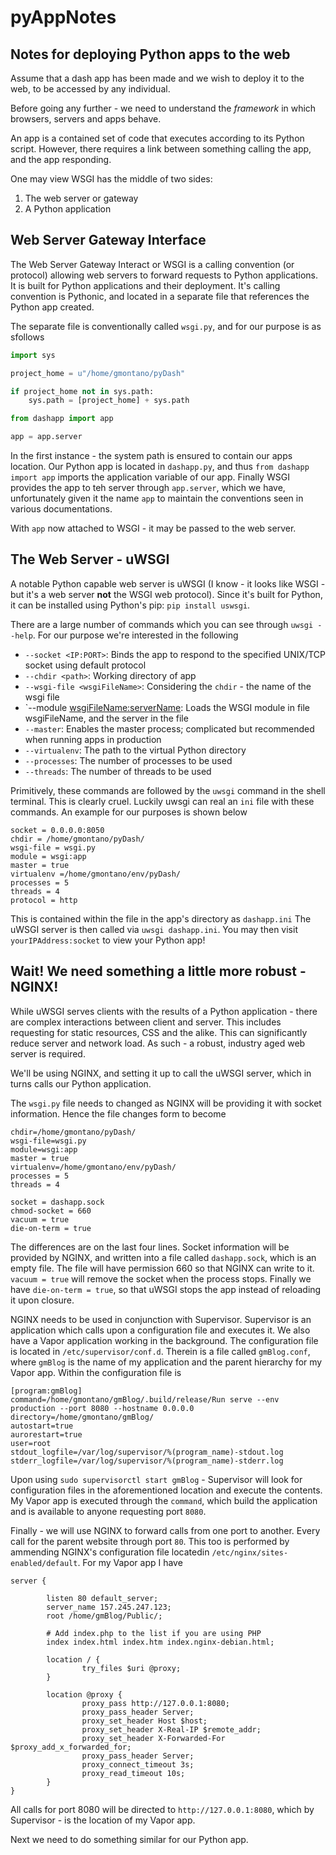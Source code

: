 # pyAppNotes
## Notes for deploying Python apps to the web

Assume that a dash app has been made and we wish to deploy it to the web, to be accessed by any individual.

Before going any further - we need to understand the *framework* in which browsers, servers and apps behave.

An app is a contained set of code that executes according to its Python script. However, there requires a link between something calling the app, and the app responding.

One may view WSGI has the middle of two sides:

1. The web server or gateway
2. A Python application

## Web Server Gateway Interface

The Web Server Gateway Interact or WSGI is a calling convention (or protocol) allowing web servers to forward requests to Python applications. It is built for Python applications and their deployment. It's calling convention is Pythonic, and located in a separate file that references the Python app created.

The separate file is conventionally called `wsgi.py`, and for our purpose is as sfollows

```python
import sys

project_home = u"/home/gmontano/pyDash"

if project_home not in sys.path:
    sys.path = [project_home] + sys.path

from dashapp import app

app = app.server
```

In the first instance - the system path is ensured to contain our apps location. Our Python app is located in `dashapp.py`, and thus `from dashapp import app` imports the application variable of our app. Finally WSGI provides the app to teh server through `app.server`, which we have, unfortunately given it the name `app` to maintain the conventions seen in various documentations.

With `app` now attached to WSGI - it may be passed to the web server.

## The Web Server - uWSGI

A notable Python capable web server is uWSGI (I know - it looks like WSGI - but it's a web server **not** the WSGI web protocol). Since it's built for Python, it can be installed using Python's pip: `pip install uswsgi`.

There are a large number of commands which you can see through `uwsgi --help`. For our purpose we're interested in the following

- `--socket <IP:PORT>`: Binds the app to respond to the specified UNIX/TCP socket using default protocol
- `--chdir <path>`: Working directory of app
- `--wsgi-file <wsgiFileName>`: Considering the `chdir` - the name of the wsgi file
- `--module <wsgiFileName:serverName>: Loads the WSGI module in file wsgiFileName, and the server in the file
- `--master`: Enables the master process; complicated but recommended when running apps in production
- `--virtualenv`: The path to the virtual Python directory
- `--processes`: The number of processes to be used
- `--threads`: The number of threads to be used

Primitively, these commands are followed by the `uwsgi` command in the shell terminal. This is clearly cruel. Luckily uwsgi can real an `ini` file with these commands. An example for our purposes is shown below

```shl
socket = 0.0.0.0:8050
chdir = /home/gmontano/pyDash/
wsgi-file = wsgi.py
module = wsgi:app
master = true
virtualenv =/home/gmontano/env/pyDash/
processes = 5
threads = 4
protocol = http
```

This is contained within the file in the app's directory as `dashapp.ini` The uWSGI server is then called via `uwsgi dashapp.ini`. You may then visit `yourIPAddress:socket` to view your Python app!

## Wait! We need something a little more robust - NGINX!

While uWSGI serves clients with the results of a Python application - there are complex interactions between client and server. This includes requesting for static resources, CSS and the alike. This can significantly reduce server and network load. As such - a robust, industry aged web server is required. 

We'll be using NGINX, and setting it up to call the uWSGI server, which in turns calls our Python application.

The `wsgi.py` file needs to changed as NGINX will be providing it with socket information. Hence the file changes form to become

```shl
chdir=/home/gmontano/pyDash/
wsgi-file=wsgi.py
module=wsgi:app
master = true
virtualenv=/home/gmontano/env/pyDash/
processes = 5
threads = 4

socket = dashapp.sock
chmod-socket = 660
vacuum = true
die-on-term = true
```

The differences are on the last four lines. Socket information will be provided by NGINX, and written into a file called `dashapp.sock`, which is an empty file. The file will have permission 660 so that NGINX can write to it. `vacuum = true` will remove the socket when the process stops. Finally we have `die-on-term = true`, so that uWSGI stops the app instead of reloading it upon closure.

NGINX needs to be used in conjunction with Supervisor. Supervisor is an application which calls upon a configuration file and executes it. We also have a Vapor application working in the background. The configuration file is located in `/etc/supervisor/conf.d`. Therein is a file called `gmBlog.conf`, where `gmBlog` is the name of my application and the parent hierarchy for my Vapor app. Within the configuration file is

```shl
[program:gmBlog]
command=/home/gmontano/gmBlog/.build/release/Run serve --env production --port 8080 --hostname 0.0.0.0
directory=/home/gmontano/gmBlog/
autostart=true
aurorestart=true
user=root
stdout_logfile=/var/log/supervisor/%(program_name)-stdout.log
stderr_logfile=/var/log/supervisor/%(program_name)-stderr.log
```

Upon using `sudo supervisorctl start gmBlog` - Supervisor will look for configuration files in the aforementioned location and execute the contents. My Vapor app is executed through the `command`, which build the application and is available to anyone requesting port `8080`.

Finally - we will use NGINX to forward calls from one port to another. Every call for the parent website through port `80`. This too is performed by ammending NGINX's configuration file locatedin `/etc/nginx/sites-enabled/default`. For my Vapor app I have

```shl
server {
        
        listen 80 default_server;
        server_name 157.245.247.123;
        root /home/gmBlog/Public/;

        # Add index.php to the list if you are using PHP
        index index.html index.htm index.nginx-debian.html;

        location / {
                try_files $uri @proxy;
        }

        location @proxy {
                proxy_pass http://127.0.0.1:8080;
                proxy_pass_header Server;
                proxy_set_header Host $host;
                proxy_set_header X-Real-IP $remote_addr;
                proxy_set_header X-Forwarded-For $proxy_add_x_forwarded_for;
                proxy_pass_header Server;
                proxy_connect_timeout 3s;
                proxy_read_timeout 10s;
        }
}
```

All calls for port 8080 will be directed to `http://127.0.0.1:8080`, which by Supervisor - is the location of my Vapor app.

Next we need to do something similar for our Python app. 


